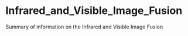 # Infrared_and_Visible_Image_Fusion
Summary of information on the Infrared and Visible Image Fusion 
